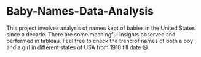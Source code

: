 # Baby-Names-Data-Analysis

This project involves analysis of names kept of babies in the United States since a decade. There are some meaningful insights observed and performed in tableau. Feel free to check the trend of names of both a boy and a girl in different states of USA from 1910 till date :smiley:.